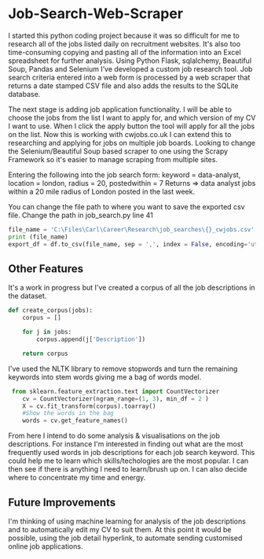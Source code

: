 # Job-Search-Web-Scraper
I started this python coding project because it was so difficult for me to research all of the jobs listed daily on recruitment websites. It's also too time-consuming copying and pasting all of the information into an Excel spreadsheet for further analysis. Using Python Flask, sqlalchemy, Beautiful Soup, Pandas and Selenium I’ve developed a custom job research tool. Job search criteria entered into a web form is processed by a web scraper that returns a date stamped CSV file and also adds the results to the SQLite database.

The next stage is adding job application functionality. I will be able to choose the jobs from the list I want to apply for, and which version of my CV I want to use. When I click the apply button the tool will apply for all the jobs on the list. Now this is working with cwjobs.co.uk I can extend this to researching and applying for jobs on multiple job boards. Looking to change the Selenium/Beautiful Soup based scraper to one using the Scrapy Framework so it's easier to manage scraping from multiple sites.


Entering the following into the job search form:
keyword = data-analyst, location = london, radius = 20, postedwithin = 7
Returns => data analyst jobs within a 20 mile radius of London posted in the last week.

You can change the file path to where you want to save the exported csv file. Change the path in job_search.py line 41
```Python
file_name = 'C:\Files\Carl\Career\Research\job_searches\{}_cwjobs.csv'.format(today)
print (file_name)
export_df = df.to_csv(file_name, sep = ',', index = False, encoding='utf-8-sig')
```
## Other Features
It's a work in progress but I've created a corpus of all the job descriptions in the dataset.
```Python
def create_corpus(jobs):
    corpus = []

    for j in jobs:
        corpus.append(j['Description'])

    return corpus
```
I've used the NLTK library to remove stopwords and turn the remaining keywords into stem words giving me a bag of words model.
```Python
 from sklearn.feature_extraction.text import CountVectorizer
    cv = CountVectorizer(ngram_range=(1, 3), min_df = 2 )
    X = cv.fit_transform(corpus).toarray()
    #Show the words in the bag
    words = cv.get_feature_names()
```
From here I intend to do some analysis & visualisations on the job descriptions.
For instance I'm interested in finding out what are the most frequently used words in job descriptions for each job search keyword.
This could help me to learn which skills/techologies are the most popular. I can then see if there is anything I need to learn/brush up on. I can also decide where to concentrate my time and energy.

## Future Improvements
I'm thinking of using machine learning for analysis of the job descriptions and to automatically edit my CV to suit them.
At this point it would be possible, using the job detail hyperlink, to automate sending customised online job applications.